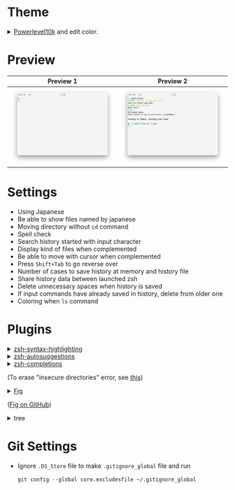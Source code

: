 # Theme

<details><summary><a href="https://github.com/romkatv/powerlevel10k">Powerlevel10k</a> and edit color.</summary>

```shell
brew install romkatv/powerlevel10k/powerlevel10k
# echo "source $(brew --prefix)/opt/powerlevel10k/powerlevel10k.zsh-theme" >>~/.dots/zsh/.zshrc
```

</details>

# Preview

| Preview 1                                    | Preview 2                                    |
| -------------------------------------------- | -------------------------------------------- |
| ![Preview 1](Images/Preview/Preview%201.png) | ![Preview 2](Images/Preview/Preview%202.png) |

# Settings

-   Using Japanese
-   Be able to show files named by japanese
-   Moving directory without `cd` command
-   Spell check
-   Search history started with input character
-   Display kind of files when complemented
-   Be able to move with cursor when complemented
-   Press `Shift+Tab` to go reverse over
-   Number of cases to save history at memory and history file
-   Share history data between launched zsh
-   Delete unnecessary spaces when history is saved
-   If input commands have already saved in history, delete from older one
-   Coloring when `ls` command

# Plugins

<details><summary><a href="https://github.com/zsh-users/zsh-syntax-highlighting">zsh-syntax-highlighting</a></summary>

```shell
brew install zsh-syntax-highlighting
```

</details>

<details><summary><a href="https://github.com/zsh-users/zsh-autosuggestions">zsh-autosuggestions</a></summary>

```shell
brew install zsh-autosuggestions
```

</details>

<details><summary><a href="https://github.com/zsh-users/zsh-completions">zsh-completions</a>

(To erase "insecure directories" error, see [this](https://qiita.com/riku929hr/items/d2a15276e94bd2b11e75))</summary>

```shell
brew install zsh-completions
```

</details>

<details><summary><a href="https://fig.io">Fig</a>

([Fig on GitHub](https://github.com/withfig))</summary>

```shell
brew install fig
```

</details>

<details><summary>tree</summary>

```shell
brew install tree
```

</details>

# Git Settings

-   Ignore `.DS_Store` file to make `.gitignore_global` file and run
    ```shell
    git config --global core.excludesfile ~/.gitignore_global
    ```

